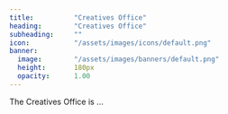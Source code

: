 ```yaml
---
title:          "Creatives Office"
heading:        "Creatives Office"
subheading:     ""
icon:           "/assets/images/icons/default.png"
banner:
  image:        "/assets/images/banners/default.png"
  height:       180px
  opacity:      1.00
---
```


The Creatives Office is ...
